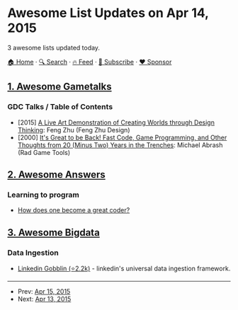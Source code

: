 # Awesome List Updates on Apr 14, 2015

3 awesome lists updated today.

[🏠 Home](/README.md) · [🔍 Search](https://www.trackawesomelist.com/search/) · [🔥 Feed](https://www.trackawesomelist.com/rss.xml) · [📮 Subscribe](https://trackawesomelist.us17.list-manage.com/subscribe?u=d2f0117aa829c83a63ec63c2f&id=36a103854c) · [❤️  Sponsor](https://github.com/sponsors/theowenyoung)



## [1. Awesome Gametalks](/content/hzoo/awesome-gametalks/README.md)

### GDC Talks / Table of Contents

*   \[2015] [A Live Art Demonstration of Creating Worlds through Design Thinking](http://gdcvault.com/play/1021752/): Feng Zhu (Feng Zhu Design)
*   \[2000] [It's Great to be Back! Fast Code, Game Programming, and Other Thoughts from 20 (Minus Two) Years in the Trenches](http://www.gdcvault.com/play/1016641/): Michael Abrash (Rad Game Tools)

## [2. Awesome Answers](/content/cyberglot/awesome-answers/README.md)

### Learning to program

*   [How does one become a great coder?](http://qr.ae/dQTYn)

## [3. Awesome Bigdata](/content/newTendermint/awesome-bigdata/README.md)

### Data Ingestion

*   [Linkedin Gobblin (⭐2.2k)](https://github.com/linkedin/gobblin) - linkedin's universal data ingestion framework.

---

- Prev: [Apr 15, 2015](/content/2015/04/15/README.md)
- Next: [Apr 13, 2015](/content/2015/04/13/README.md)